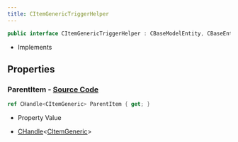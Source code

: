 ```yaml
---
title: CItemGenericTriggerHelper
---
```


```csharp
public interface CItemGenericTriggerHelper : CBaseModelEntity, CBaseEntity, CEntityInstance, ISchemaClass<CEntityInstance>, ISchemaClass<CBaseEntity>, ISchemaClass<CBaseModelEntity>, ISchemaClass<CItemGenericTriggerHelper>, ISchemaField, ISchemaClass, INativeHandle
```

- Implements

## Properties

### **ParentItem** - [Source Code](https://github.com/swiftly-solution/swiftlys2/blob/main/managed/src/SwiftlyS2.Generated/Schemas/Interfaces/CItemGenericTriggerHelper.cs#L16)

```csharp
ref CHandle<CItemGeneric> ParentItem { get; }
```

- Property Value

- [CHandle](/docs/api/shared/natives/chandle-1)<[CItemGeneric](/docs/api/shared/schemadefinitions/citemgeneric)>

